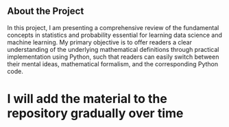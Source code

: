 ## About the Project
In this project, I am presenting a comprehensive review of the fundamental concepts in statistics and probability essential for learning data science and machine learning. My primary objective is to offer readers a clear understanding of the underlying mathematical definitions through practical implementation using Python, such that readers can easily switch between their mental ideas, mathematical formalism, and the corresponding Python code.

# I will add the material to the repository gradually over time
